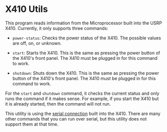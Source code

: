 # X410 Utils

This program reads information from the Microprocessor built into the USRP X410. Currently, it only supports three commands:

- `power-status`: Checks the power status of the X410. The possible values are off, on, or unknown.

- `start`: Starts the X410. This is the same as pressing the power button of the X410's front panel. The X410 must be plugged in for this command to work.

- `shutdown`: Shuts down the X410. This is the same as pressing the power button of the X410's front panel. The X410 must be plugged in for this command to work.

For the `start` and `shutdown` command, it checks the current status and only runs the command if it makes sense. For example, if you start the X410 but it is already started, then the command will not run.

This utility is using the [serial connection](https://files.ettus.com/manual/page_usrp_x4xx.html#x4xx_getting_started_serial) built into the X410. There are many other commands that you can run over serial, but this utility does not support them at that time.
